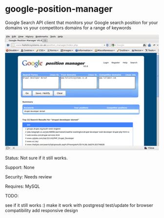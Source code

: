 # google-position-manager
Google Search API client that monitors your Google search position for your domains vs your competitors domains for a range of keywords

![Google Position Manager Screenshot](/screenshot.png?raw=true "Google Position Manager Screenshot")

Status: Not sure if it still works.

Support: None

Security: Needs review

Requires: MySQL

TODO:

see if it still works :)
make it work with postgresql
test/update for browser compatibility
add responsive design
